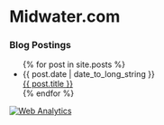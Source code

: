 # Midwater.com

### Blog Postings

<ul>
  {% for post in site.posts %}
    <li>
      {{ post.date | date_to_long_string  }}<br>
      <a href="{{ post.url }}">{{ post.title }}</a>
    </li>
  {% endfor %}
</ul>


<!-- Default Statcounter code for my blog
https://www.midwater.com/ -->
<script type="text/javascript">
var sc_project=12917319; 
var sc_invisible=1; 
var sc_security="91777d2e"; 
</script>
<script type="text/javascript"
src="https://www.statcounter.com/counter/counter.js"
async></script>
<noscript><div class="statcounter"><a title="Web Analytics"
href="https://statcounter.com/" target="_blank"><img
class="statcounter"
src="https://c.statcounter.com/12917319/0/91777d2e/1/"
alt="Web Analytics"
referrerPolicy="no-referrer-when-downgrade"></a></div></noscript>
<!-- End of Statcounter Code -->
